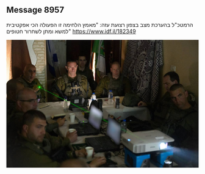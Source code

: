 ## Message 8957

הרמטכ"ל בהערכת מצב בצפון רצועת עזה:
"מאמץ הלחימה זו הפעולה הכי אפקטיבית למשא ומתן לשחרור חטופים"
https://www.idf.il/182349

![Photo](./8957/8957_photo.jpg)
